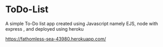 # ToDo-List
A simple To-Do list app created using Javascript namely EJS, node with express , and deployed using heroku

https://fathomless-sea-43980.herokuapp.com/
